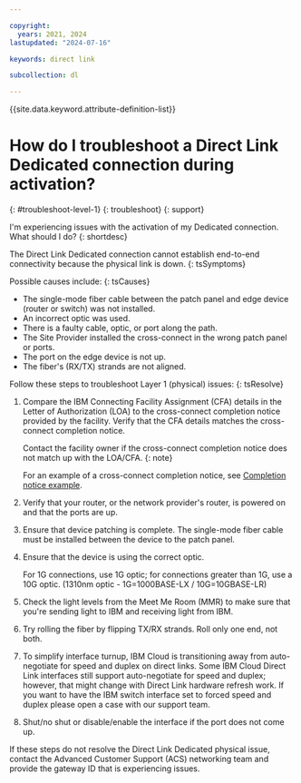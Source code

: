 ```yaml
---

copyright:
  years: 2021, 2024
lastupdated: "2024-07-16"

keywords: direct link

subcollection: dl

---
```


{{site.data.keyword.attribute-definition-list}}

# How do I troubleshoot a Direct Link Dedicated connection during activation?
{: #troubleshoot-level-1}
{: troubleshoot}
{: support}

I'm experiencing issues with the activation of my Dedicated connection. What should I do?
{: shortdesc}

The Direct Link Dedicated connection cannot establish end-to-end connectivity because the physical link is down.
{: tsSymptoms}

Possible causes include:
{: tsCauses}

* The single-mode fiber cable between the patch panel and edge device (router or switch) was not installed.
* An incorrect optic was used.
* There is a faulty cable, optic, or port along the path.
* The Site Provider installed the cross-connect in the wrong patch panel or ports.
* The port on the edge device is not up.
* The fiber's (RX/TX) strands are not aligned.

Follow these steps to troubleshoot Layer 1 (physical) issues:
{: tsResolve}

1. Compare the IBM Connecting Facility Assignment (CFA) details in the Letter of Authorization (LOA) to the cross-connect completion notice provided by the facility. Verify that the CFA details matches the cross-connect completion notice.

    Contact the facility owner if the cross-connect completion notice does not match up with the LOA/CFA.
    {: note}

    For an example of a cross-connect completion notice, see [Completion notice example](/docs/dl?topic=dl-completion-notice-example).

1. Verify that your router, or the network provider's router, is powered on and that the ports are up.
1. Ensure that device patching is complete. The single-mode fiber cable must be installed between the device to the patch panel.
1. Ensure that the device is using the correct optic.

    For 1G connections, use 1G optic; for connections greater than 1G, use a 10G optic. (1310nm optic - 1G=1000BASE-LX / 10G=10GBASE-LR)

1. Check the light levels from the Meet Me Room (MMR) to make sure that you're sending light to IBM and receiving light from IBM.
1. Try rolling the fiber by flipping TX/RX strands. Roll only one end, not both.
1. To simplify interface turnup, IBM Cloud is transitioning away from auto-negotiate for speed and duplex on direct links. Some IBM Cloud Direct Link interfaces still support auto-negotiate for speed and duplex; however, that might change with Direct Link hardware refresh work. If you want to have the IBM switch interface set to forced speed and duplex please open a case with our support team.
1. Shut/no shut or disable/enable the interface if the port does not come up.

If these steps do not resolve the Direct Link Dedicated physical issue, contact the Advanced Customer Support (ACS) networking team and provide the gateway ID that is experiencing issues.
